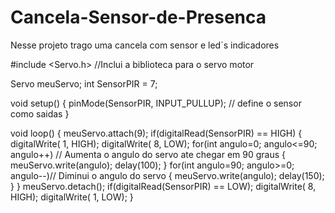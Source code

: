 # Cancela-Sensor-de-Presenca
Nesse projeto trago uma cancela com sensor e led´s indicadores

#include <Servo.h> //Inclui a biblioteca para o servo motor

Servo meuServo;
int SensorPIR = 7;
 
void setup() 
{
  pinMode(SensorPIR, INPUT_PULLUP); // define o sensor como saidas 
}
 
void loop() 
{
meuServo.attach(9);
  if(digitalRead(SensorPIR) == HIGH)
  {
    digitalWrite( 1, HIGH);
    digitalWrite( 8, LOW);
    for(int angulo=0; angulo<=90; angulo++) // Aumenta o angulo do servo ate chegar em 90 graus
    {
      meuServo.write(angulo);
      delay(100);
    }
    for(int angulo=90; angulo>=0; angulo--)// Diminui o angulo do servo
    {
      meuServo.write(angulo);
      delay(150);
    }
  }
  meuServo.detach();
  if(digitalRead(SensorPIR) == LOW);
    digitalWrite( 8, HIGH);
  digitalWrite( 1, LOW);
} 

